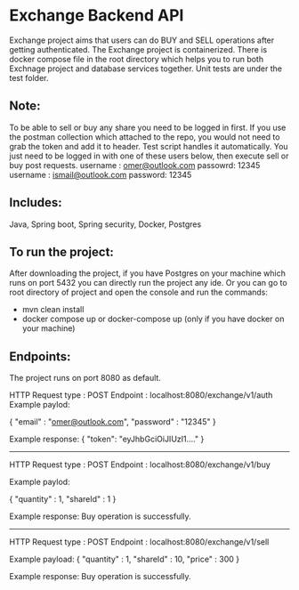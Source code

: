 # Exchange Backend API
Exchange project aims that users can do BUY and SELL operations after getting authenticated. The Exchange project is containerized. There is docker compose file in the root directory which helps you to run both Exchnage project and database services together.
Unit tests are under the test folder.

## Note:
To be able to sell or buy any share you need to be logged in first. If you use the postman collection which attached to the repo, you would not need to grab the token and add it to header. Test script handles it automatically. You just need to be logged in with one of these users below, then execute sell or buy post requests.
username : omer@outlook.com passowrd: 12345
username : ismail@outlook.com password: 12345

## Includes:
Java, Spring boot, Spring security, Docker, Postgres

## To run the project:
After downloading the project, if you have Postgres on your machine which runs on port 5432 you can directly run the project any ide.
Or you can go to root directory of project and open the console and run the commands:
 - mvn clean install
 - docker compose up or docker-compose up (only if you have docker on your machine)

## Endpoints:
The project runs on port 8080 as default.

HTTP Request type : POST
Endpoint : localhost:8080/exchange/v1/auth
Example paylod:

{
    "email" : "omer@outlook.com",
    "password" : "12345"
}

Example response:
{
    "token": "eyJhbGciOiJIUzI1...."
}

***********************************************************

HTTP Request type : POST
Endpoint : localhost:8080/exchange/v1/buy

Example paylod:

{
    "quantity" : 1,
    "shareId" : 1
}

Example response:
Buy operation is successfully.

***********************************************************

HTTP Request type : POST
Endpoint : localhost:8080/exchange/v1/sell

Example payload:
{
    "quantity" : 1,
    "shareId" : 10,
    "price" : 300
}

Example response:
Buy operation is successfully.
